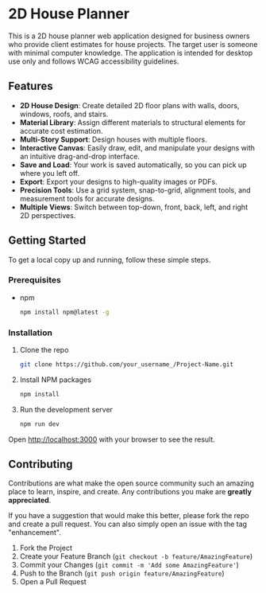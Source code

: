 
# 2D House Planner

This is a 2D house planner web application designed for business owners who provide client estimates for house projects. The target user is someone with minimal computer knowledge. The application is intended for desktop use only and follows WCAG accessibility guidelines.

## Features

- **2D House Design**: Create detailed 2D floor plans with walls, doors, windows, roofs, and stairs.
- **Material Library**: Assign different materials to structural elements for accurate cost estimation.
- **Multi-Story Support**: Design houses with multiple floors.
- **Interactive Canvas**: Easily draw, edit, and manipulate your designs with an intuitive drag-and-drop interface.
- **Save and Load**: Your work is saved automatically, so you can pick up where you left off.
- **Export**: Export your designs to high-quality images or PDFs.
- **Precision Tools**: Use a grid system, snap-to-grid, alignment tools, and measurement tools for accurate designs.
- **Multiple Views**: Switch between top-down, front, back, left, and right 2D perspectives.

## Getting Started

To get a local copy up and running, follow these simple steps.

### Prerequisites

- npm
  ```sh
  npm install npm@latest -g
  ```

### Installation

1. Clone the repo
   ```sh
   git clone https://github.com/your_username_/Project-Name.git
   ```
2. Install NPM packages
   ```sh
   npm install
   ```
3. Run the development server
   ```sh
   npm run dev
   ```

Open [http://localhost:3000](http://localhost:3000) with your browser to see the result.

## Contributing

Contributions are what make the open source community such an amazing place to learn, inspire, and create. Any contributions you make are **greatly appreciated**.

If you have a suggestion that would make this better, please fork the repo and create a pull request. You can also simply open an issue with the tag "enhancement".

1. Fork the Project
2. Create your Feature Branch (`git checkout -b feature/AmazingFeature`)
3. Commit your Changes (`git commit -m 'Add some AmazingFeature'`)
4. Push to the Branch (`git push origin feature/AmazingFeature`)
5. Open a Pull Request

